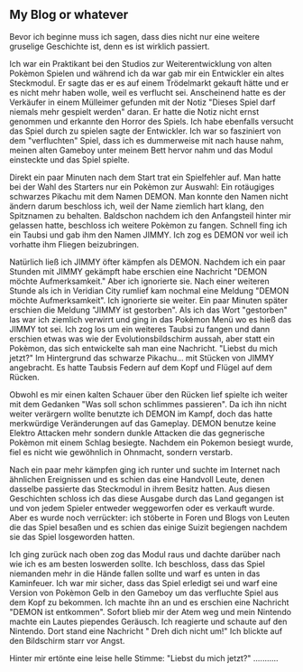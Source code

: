 ## My Blog or whatever

Bevor ich beginne muss ich sagen, dass dies nicht nur eine weitere gruselige Geschichte ist, denn es ist wirklich passiert.

Ich war ein Praktikant bei den Studios zur Weiterentwicklung von alten Pokèmon Spielen und während ich da war gab mir ein Entwickler ein altes Steckmodul. Er sagte das er es auf einem Trödelmarkt gekauft hätte und er es nicht mehr haben wolle, weil es verflucht sei. 
Anscheinend hatte es der Verkäufer in einem Mülleimer gefunden mit der Notiz "Dieses Spiel darf niemals mehr gespielt werden" daran. Er hatte die Notiz nicht ernst genommen und erkannte den Horror des Spiels. Ich habe ebenfalls versucht das Spiel durch zu spielen sagte der Entwickler. 
Ich war so fasziniert von dem "verfluchten" Spiel, dass ich es dummerweise mit nach hause nahm, meinen alten Gameboy unter meinem Bett hervor nahm und das Modul einsteckte und das Spiel spielte.

Direkt ein paar Minuten nach dem Start trat ein Spielfehler auf. Man hatte bei der Wahl des Starters nur ein Pokèmon zur Auswahl: Ein rotäugiges schwarzes Pikachu mit dem Namen DEMON. 
Man konnte den Namen nicht ändern darum beschloss ich, weil der Name ziemlich hart klang, den Spitznamen zu behalten. Baldschon nachdem ich den Anfangsteil hinter mir gelassen hatte, beschloss ich weitere Pokèmon zu fangen. Schnell fing ich ein Taubsi und gab ihm den Namen JIMMY. Ich zog es DEMON vor weil ich vorhatte ihm Fliegen beizubringen.

Natürlich ließ ich JIMMY öfter kämpfen als DEMON. Nachdem ich ein paar Stunden mit JIMMY gekämpft habe erschien eine Nachricht "DEMON möchte Aufmerksamkeit." Aber ich ignorierte sie. Nach einer weiteren Stunde als ich in Veridian City rumlief kam nochmal eine Meldung "DEMON möchte Aufmerksamkeit". 
Ich ignorierte sie weiter. Ein paar Minuten später erschien die Meldung "JIMMY ist gestorben".
Als ich das Wort "gestorben" las war ich ziemlich verwirrt und ging in das Pokèmon Menü wo es hieß das JIMMY tot sei. Ich zog los um ein weiteres Taubsi zu fangen und dann erschien etwas was wie der Evolutionsbildschirm aussah, aber statt ein Pokèmon, das sich entwickelte sah man eine Nachricht. 
"Liebst du mich jetzt?" Im Hintergrund das schwarze Pikachu... mit Stücken von JIMMY angebracht. Es hatte Taubsis Federn auf dem Kopf und Flügel auf dem Rücken.

Obwohl es mir einen kalten Schauer über den Rücken lief spielte ich weiter mit dem Gedanken "Was soll schon schlimmes passieren". Da ich ihn nicht weiter verärgern wollte benutzte ich DEMON im Kampf, doch das hatte merkwürdige Veränderungen auf das Gameplay. 
DEMON benutze keine Elektro Attacken mehr sondern dunkle Attacken die das gegnerische Pokèmon mit einem Schlag besiegte. Nachdem ein Pokemon besiegt wurde, fiel es nicht wie gewöhnlich in Ohnmacht, sondern verstarb.

Nach ein paar mehr kämpfen ging ich runter und suchte im Internet nach ähnlichen Ereignissen und es schien das eine Handvoll Leute, denen dasselbe passierte das Steckmodul in ihrem Besitz hatten. 
Aus diesen Geschichten schloss ich das diese Ausgabe durch das Land gegangen ist und von jedem Spieler entweder weggeworfen oder es verkauft wurde. 
Aber es wurde noch verrückter: ich stöberte in Foren und Blogs von Leuten die das Spiel besaßen und es schien das einige Suizit begiengen nachdem sie das Spiel losgeworden hatten.

Ich ging zurück nach oben zog das Modul raus und dachte darüber nach wie ich es am besten loswerden sollte. Ich beschloss, dass das Spiel niemanden mehr in die Hände fallen sollte und warf es unten in das Kaminfeuer. 
Ich war mir sicher, dass das Spiel erledigt sei und warf eine Version von Pokèmon Gelb in den Gameboy um das verfluchte Spiel aus dem Kopf zu bekommen. Ich machte ihn an und es erschien eine Nachricht "DEMON ist entkommen". 
Sofort blieb mir der Atem weg und mein Nintendo machte ein Lautes piependes Geräusch. Ich reagierte und schaute auf den Nintendo. Dort stand eine Nachricht " Dreh dich nicht um!" Ich blickte auf den Bildschirm starr vor Angst.

Hinter mir ertönte eine leise helle Stimme: "Liebst du mich jetzt?" ...........
